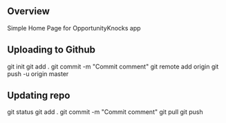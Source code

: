 ## Overview

Simple Home Page for OpportunityKnocks app



## Uploading to Github

git init
git add .
git commit -m "Commit comment"
git remote add origin <repo url>
git push -u origin master

## Updating repo

git status
git add .
git commit -m "Commit comment"
git pull
git push